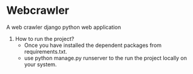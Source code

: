 # Webcrawler
A ​web crawler django python web application

1. How ​to ​run ​the ​project?     
    - Once you have installed the dependent packages from requirements.txt.
    - use python manage.py runserver to the run the project locally on your system.
     